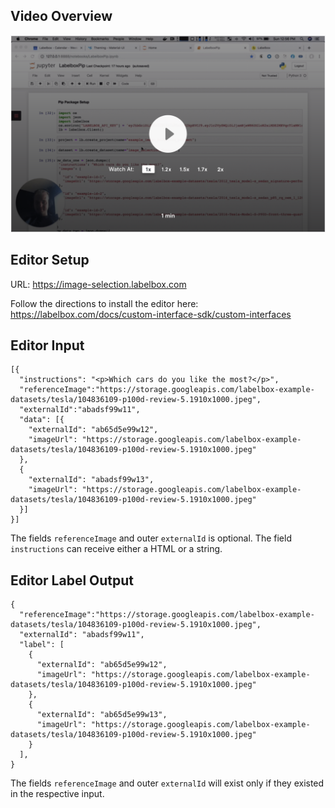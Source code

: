 ## Video Overview

[![Video Tutorial](./video.png)](https://www.loom.com/share/5b53617b027d4ef382d56a8dcc6ca5f1)

## Editor Setup

URL: https://image-selection.labelbox.com

Follow the directions to install the editor here: https://labelbox.com/docs/custom-interface-sdk/custom-interfaces

## Editor Input

```
[{
  "instructions": "<p>Which cars do you like the most?</p>",
  "referenceImage":"https://storage.googleapis.com/labelbox-example-datasets/tesla/104836109-p100d-review-5.1910x1000.jpeg",
  "externalId":"abadsf99w11",
  "data": [{
    "externalId": "ab65d5e99w12",
    "imageUrl": "https://storage.googleapis.com/labelbox-example-datasets/tesla/104836109-p100d-review-5.1910x1000.jpeg"
  },
  {
    "externalId": "abadsf99w13",
    "imageUrl": "https://storage.googleapis.com/labelbox-example-datasets/tesla/104836109-p100d-review-5.1910x1000.jpeg"
  }]
}]
```

The fields `referenceImage` and outer `externalId` is optional.
The field `instructions` can receive either a HTML or a string.

## Editor Label Output

```
{
  "referenceImage":"https://storage.googleapis.com/labelbox-example-datasets/tesla/104836109-p100d-review-5.1910x1000.jpeg",
  "externalId": "abadsf99w11",
  "label": [
    {
      "externalId": "ab65d5e99w12",
      "imageUrl": "https://storage.googleapis.com/labelbox-example-datasets/tesla/104836109-p100d-review-5.1910x1000.jpeg"
    },
    {
      "externalId": "ab65d5e99w13",
      "imageUrl": "https://storage.googleapis.com/labelbox-example-datasets/tesla/104836109-p100d-review-5.1910x1000.jpeg"
    }
  ],
}
```

The fields `referenceImage` and outer `externalId` will exist only if they existed in the respective input.
